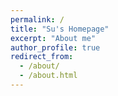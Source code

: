 ```yaml
---
permalink: /
title: "Su's Homepage"
excerpt: "About me"
author_profile: true
redirect_from: 
  - /about/
  - /about.html
---
```


